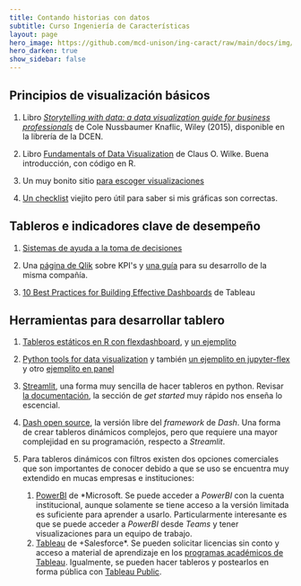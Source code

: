 ```yaml
---
title: Contando historias con datos 
subtitle: Curso Ingeniería de Características
layout: page
hero_image: https://github.com/mcd-unison/ing-caract/raw/main/docs/img/redu-banner.jpg
hero_darken: true
show_sidebar: false
---
```



## Principios de visualización básicos

1. Libro [*Storytelling with data: a data visualization guide for business professionals*](https://www.storytellingwithdata.com)
de Cole Nussbaumer Knaflic, Wiley (2015), disponible en la librería de la DCEN.

2. Libro [Fundamentals of Data Visualization](https://clauswilke.com/dataviz/) de Claus O. Wilke. Buena introducción, con código en R.

3. Un muy bonito sitio [para escoger visualizaciones](https://datavizproject.com/#)

3. [Un checklist](https://github.com/mcd-unison/ing-caract/raw/main/pdf/DataVizChecklist.pdf) viejito pero útil para saber si mis gráficas son correctas.


## Tableros e indicadores clave de desempeño

1. [Sistemas de ayuda a la toma de decisiones](https://github.com/mcd-unison/ing-caract/raw/main/slides/dss.pptx)

2. Una [página de Qlik](https://www.qlik.com/us/kpi) sobre KPI's y [una guía](https://github.com/mcd-unison/ing-caract/raw/main/pdf/eb-kpi-planning-guide-en.pdf) para su desarrollo de la misma compañía.

3. [10 Best Practices for Building Effective Dashboards](https://github.com/mcd-unison/ing-caract/raw/main/pdf/BestPracticesDashboards.pdf) de Tableau


## Herramientas para desarrollar tablero

1. [Tableros estáticos en R con flexdashboard](https://pkgs.rstudio.com/flexdashboard/index.html), y [un ejemplito](https://github.com/mcd-unison/ing-caract/raw/main/ejemplos/dashboards/flexmarkdown/dashboard.Rmd)

2. [Python tools for data visualization](https://pyviz.org) y también [un ejemplito en jupyter-flex](https://github.com/mcd-unison/ing-caract/raw/main/ejemplos/dashboards/jupyter-flex/dashboard-python.ipynb) y otro [ejemplito en panel](https://github.com/mcd-unison/ing-caract/raw/main/ejemplos/dashboards/panel/panel-demo.ipynb) 


3. [Streamlit](https://streamlit.io), una forma muy sencilla de hacer tableros en python. Revisar [la documentación](https://docs.streamlit.io), la sección de *get started* muy rápido nos enseña lo escencial.

4. [Dash open source](https://dash.plotly.com), la versión libre del *framework* de *Dash*. Una forma de crear tableros dinámicos complejos, pero que requiere una mayor complejidad en su programación, respecto a *Streamlit*.

5. Para tableros dinámicos con filtros existen dos opciones comerciales que son importantes de conocer debido a que se uso se encuentra muy extendido en mucas empresas e instituciones:
   1. [PowerBI](https://powerbi.microsoft.com/es-mx/) de *Microsoft. Se puede acceder a *PowerBI* con la cuenta institucional, aunque solamente se tiene acceso a la versión limitada es suficiente para aprender a usarlo. Particularmente interesante es que se puede acceder a *PowerBI* desde *Teams* y tener visualizaciones para un equipo de trabajo.
   2. [Tableau](https://www.tableau.com) de +Salesforce*. Se pueden solicitar licencias sin conto y acceso a material de aprendizaje en los [programas académicos de Tableau](https://www.tableau.com/community/academic). Igualmente, se pueden hacer tableros y postearlos en forma pública con [Tableau Public](https://www.tableau.com/products/public).